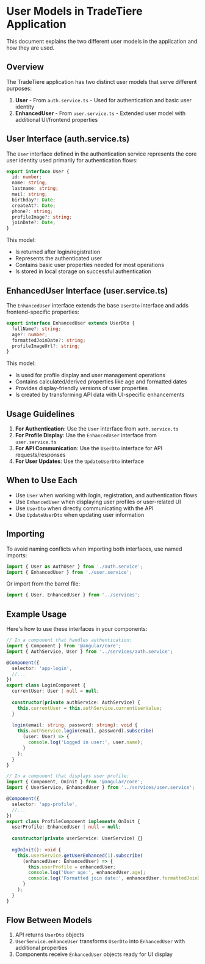 # User Models in TradeTiere Application

This document explains the two different user models in the application and how they are used.

## Overview

The TradeTiere application has two distinct user models that serve different purposes:

1. **User** - From `auth.service.ts` - Used for authentication and basic user identity
2. **EnhancedUser** - From `user.service.ts` - Extended user model with additional UI/frontend properties

## User Interface (auth.service.ts)

The `User` interface defined in the authentication service represents the core user identity used primarily for authentication flows:

```typescript
export interface User {
  id: number;
  name: string;
  lastname: string;
  mail: string;
  birthday?: Date;
  createAt?: Date;
  phone?: string;
  profileImage?: string;
  joinDate?: Date;
}
```

This model:
- Is returned after login/registration
- Represents the authenticated user
- Contains basic user properties needed for most operations
- Is stored in local storage on successful authentication

## EnhancedUser Interface (user.service.ts)

The `EnhancedUser` interface extends the base `UserDto` interface and adds frontend-specific properties:

```typescript
export interface EnhancedUser extends UserDto {
  fullName?: string;
  age?: number;
  formattedJoinDate?: string;
  profileImageUrl?: string;
}
```

This model:
- Is used for profile display and user management operations
- Contains calculated/derived properties like age and formatted dates
- Provides display-friendly versions of user properties
- Is created by transforming API data with UI-specific enhancements

## Usage Guidelines

1. **For Authentication**: Use the `User` interface from `auth.service.ts`
2. **For Profile Display**: Use the `EnhancedUser` interface from `user.service.ts`
3. **For API Communication**: Use the `UserDto` interface for API requests/responses
4. **For User Updates**: Use the `UpdateUserDto` interface

## When to Use Each

- Use `User` when working with login, registration, and authentication flows
- Use `EnhancedUser` when displaying user profiles or user-related UI
- Use `UserDto` when directly communicating with the API
- Use `UpdateUserDto` when updating user information

## Importing

To avoid naming conflicts when importing both interfaces, use named imports:

```typescript
import { User as AuthUser } from './auth.service';
import { EnhancedUser } from './user.service';
```

Or import from the barrel file:

```typescript
import { User, EnhancedUser } from '../services';
```

## Example Usage

Here's how to use these interfaces in your components:

```typescript
// In a component that handles authentication:
import { Component } from '@angular/core';
import { AuthService, User } from '../services/auth.service';

@Component({
  selector: 'app-login',
  //...
})
export class LoginComponent {
  currentUser: User | null = null;
  
  constructor(private authService: AuthService) {
    this.currentUser = this.authService.currentUserValue;
  }
  
  login(email: string, password: string): void {
    this.authService.login(email, password).subscribe(
      (user: User) => {
        console.log('Logged in user:', user.name);
      }
    );
  }
}

// In a component that displays user profile:
import { Component, OnInit } from '@angular/core';
import { UserService, EnhancedUser } from '../services/user.service';

@Component({
  selector: 'app-profile',
  //...
})
export class ProfileComponent implements OnInit {
  userProfile: EnhancedUser | null = null;
  
  constructor(private userService: UserService) {}
  
  ngOnInit(): void {
    this.userService.getUserEnhanced(1).subscribe(
      (enhancedUser: EnhancedUser) => {
        this.userProfile = enhancedUser;
        console.log('User age:', enhancedUser.age);
        console.log('Formatted join date:', enhancedUser.formattedJoinDate);
      }
    );
  }
}
```

## Flow Between Models

1. API returns `UserDto` objects
2. `UserService.enhanceUser` transforms `UserDto` into `EnhancedUser` with additional properties
3. Components receive `EnhancedUser` objects ready for UI display
